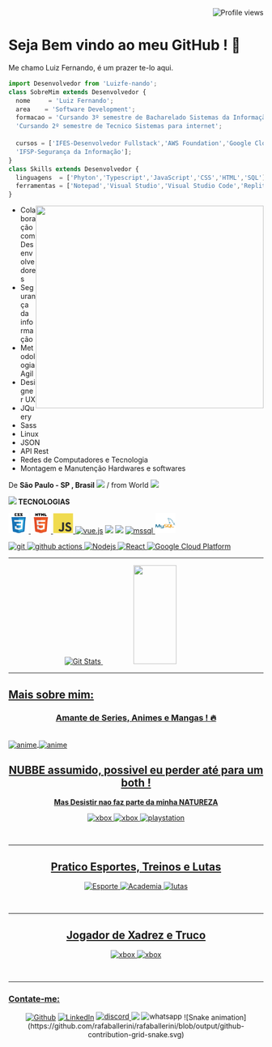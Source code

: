 <p align="right"> <img src="https://komarev.com/ghpvc/?username=Luizfe-nando&color=blue" alt="Profile views"/> </p><h1> Seja Bem vindo ao meu GitHub ! 💬</h1> <p>Me chamo Luiz Fernando, é um prazer te-lo aqui.</p>


```js
import Desenvolvedor from 'Luizfe-nando';
class SobreMim extends Desenvolvedor {
  nome     = 'Luiz Fernando';
  area    = 'Software Development';
  formacao = 'Cursando 3º semestre de Bacharelado Sistemas da Informação e Comunicação',
  'Cursando 2º semestre de Tecnico Sistemas para internet';
  
  cursos = ['IFES-Desenvolvedor Fullstack','AWS Foundation','Google Cloud','TEX Fullstack JS Developer',
  'IFSP-Segurança da Informação'];
}
class Skills extends Desenvolvedor {
  linguagens  = ['Phyton','Typescript','JavaScript','CSS','HTML','SQL'];
  ferramentas = ['Notepad','Visual Studio','Visual Studio Code','Replit','Dev Tools','Andoid Studio'];
}
```

<div class="center">

<img align="right" width="450px" height="400" src="https://i.pinimg.com/originals/30/b8/17/30b8174c6f1a07e0af9bcf41fec3a5f5.gif" />
<ul>
<li>Colaboração com Desenvolvedores</li>
<li>Segurança da informação</li>
<li>Metodologia Agil</li>
<li>Designer UX</li>
<li>JQuery</li>
<li>Sass</li>
<li>Linux</li>  
<li>JSON</li>
<li>API Rest</li>
<li>Redes de Computadores e Tecnologia</li>
<li>Montagem e Manutenção Hardwares e softwares</li>
</ul>

<p>De <b>São Paulo - SP , Brasil</b> <img src="https://cdn.pixabay.com/photo/2021/03/13/01/27/pixel-art-6090862_960_720.png" width="20"/>  / from World <img src="https://www.istoedinheiro.com.br/wp-content/uploads/sites/17/2021/09/earth-1617121-640.jpg" width="50"/></p>

<p><b><img width="30" src="https://cdn.icon-icons.com/icons2/1738/PNG/512/iconfinder-technologymachineelectronicdevice10-4026450_113340.png" /> TECNOLOGIAS</b>
<p align="left"> <a href="https://www.w3schools.com/css/" target="_blank" rel="noreferrer"> <img src="https://raw.githubusercontent.com/devicons/devicon/master/icons/css3/css3-original-wordmark.svg" alt="css3" width="40" height="40"/> </a> <a href="https://www.w3.org/html/" target="_blank" rel="noreferrer"> <img src="https://raw.githubusercontent.com/devicons/devicon/master/icons/html5/html5-original-wordmark.svg" alt="html5" width="40" height="40"/> </a> <a href="https://developer.mozilla.org/en-US/docs/Web/JavaScript" target="_blank" rel="noreferrer"> <img src="https://raw.githubusercontent.com/devicons/devicon/master/icons/javascript/javascript-original.svg" alt="javascript" width="40" height="40"/>
<img src="https://br.vuejs.org/images/logo.png" alt="vue.js" width="40" height="40"/></a>
<img src="https://encrypted-tbn0.gstatic.com/images?q=tbn:ANd9GcQAkvpQXvU26t4lZNLST216ohTCt5n41EpsjQ&usqp=CAU" width="40"/>
<img src="https://pbs.twimg.com/profile_images/1290672565690695681/0G4bie6b_400x400.jpg" width="40"/>
<a href="https://www.microsoft.com/en-us/sql-server" target="_blank" rel="noreferrer"> <img src="https://www.svgrepo.com/show/303229/microsoft-sql-server-logo.svg" alt="mssql" width="40" height="40"/> </a> <a href="https://www.mysql.com/" target="_blank" rel="noreferrer"> <img src="https://raw.githubusercontent.com/devicons/devicon/master/icons/mysql/mysql-original-wordmark.svg" alt="mysql" width="40" height="40"/> </a> <a href="https://www.python.org" target="_blank" rel="noreferrer">
<p>
<img alt="git" src="https://img.shields.io/badge/-Git-F05032?style=flat-square&logo=git&logoColor=white" />
<img alt="github actions" src="https://img.shields.io/badge/-Github_Actions-2088FF?style=flat-square&logo=github-actions&logoColor=white" />
<img alt="Nodejs" src="https://img.shields.io/badge/-Nodejs-43853d?style=flat-square&logo=Node.js&logoColor=white" />
<img alt="React" src="https://img.shields.io/badge/-React-45b8d8?style=flat-square&logo=react&logoColor=white" />
<img alt="Google Cloud Platform" src="https://img.shields.io/badge/-Google_Cloud_Platform-1a73e8?style=flat-square&logo=google-cloud&logoColor=white" />


<hr>
<div align="center">  
  <img width="49%" height="195px" src="https://github-readme-stats.vercel.app/api?username=Luizfe-nando&show_icons=true&count_private=true&hide_border=true&title_color=00BFFF&icon_color=00BFFF&text_color=00BFFF&bg_color=0d1117" alt="Git Stats" /> 
  <img width="41%" height="195px" src="https://github-readme-stats.vercel.app/api/top-langs/?username=Luizfe-nando&layout=compact&hide_border=true&title_color=00BFFF&text_color=00BFFF&bg_color=0d1117" />
</div>
<hr>
    
<div class="center">
 <h2> <b>Mais sobre mim:</b> </h2>   
<h3 align="center"> Amante de Series, Animes e Mangas ! 🔥</h3> <br>
    <div class="box flex-box">
<img align="center" alt="anime" src="https://tm.ibxk.com.br/2021/03/31/31125812016202.jpg" width="47%" height="230" />
<img align="center" alt="anime" src="https://uploads.jovemnerd.com.br/wp-content/uploads/2022/04/anime-one-piece.jpg" width="47%" height="230" />
    </div>
</div>
 <div class="container">   
<h2 align="center"> <b>NUBBE assumido, possivel eu perder até para um both !</b> </h2>
    <p align="center"> <b>Mas Desistir nao faz parte da minha NATUREZA</b> </p>
<p align="center">  
    <img width="30%" height="125" src="https://encrypted-tbn0.gstatic.com/images?q=tbn:ANd9GcTlrgJs3lbQFGkTCRcyfrDP_Wewq8IYNpCkYA&usqp=CAU" alt="xbox">
    <img width="30%"  height="125"src="https://assets.xboxservices.com/assets/5c/55/5c554715-fac4-4c09-8006-d8e62d355157.jpg?n=Xbox_Sharing_Xbox-2019-White-on-Green_200x200.jpg" alt="xbox"> 
    <img width="30%"   height="125" src="https://encrypted-tbn0.gstatic.com/images?q=tbn:ANd9GcQ7YVK0qXQNfwyOEzZHLtAmSjsdGTRsMwKFVy6zTT33kYfyZ6_Rpwu01_zV0wecm5iHlHQ&usqp=CAU" alt="playstation"></p>
  </div>
  <br>
<hr>
 <div class="">
  <h2 align="center">Pratico Esportes, Treinos e Lutas</h2>
   
<p align="center">  
    <img width="30%" height="125" src="https://monteazulpaulista.sp.gov.br/novosite/wp-content/uploads/2019/09/esporte-e-lazer-1-1500x650.png" alt="Esporte">
    <img width="30%"  height="125"src="https://encrypted-tbn0.gstatic.com/images?q=tbn:ANd9GcTuRqBK0LQjw6whQKVlm3JRPmHkPVQLbAKI7zxhmSwopOCuVsDoC_ktWeW05ogkPfuM6wQ&usqp=CAU" alt="Academia"> 
    <img width="30%"   height="125" src="https://www.eurekaeva.com.br/wp-content/uploads/2016/02/diferenca-luta-artes-marciais.jpg" alt="lutas"></p>
 <br>
    <hr>
   <div class="">
  <h2 align="center">Jogador de Xadrez e Truco</h2>
   <p align="center">  
    <img width="47%" height="200" src="https://s2.glbimg.com/HBznHEDGMp1mjhNlZo7pbZjtzqs=/0x0:1732x1732/984x0/smart/filters:strip_icc()/i.s3.glbimg.com/v1/AUTH_71a8fe14ac6d40bd993eb59f7203fe6f/internal_photos/bs/2022/H/d/7TRCHPTku3Un6B7IIuNA/2020-10-07-xadrez-wired.jpeg" alt="xbox">
    <img width="47%"  height="200"src="https://img.elo7.com.br/product/original/3304479/quadro-decorativo-jogos-cartas-baralho-decoracoes-quadro-de-naipes.jpg" alt="xbox">
   </p>
 <br>
    <hr>
<h3>Contate-me:</h3>
<p align="center"><a href="https://github.com/luizfe-nando" target="_blank"><img alt="Github" src="https://img.shields.io/badge/GitHub-%2312100E.svg?&style=for-the-badge&logo=Github&logoColor=white" /></a>
<a href="https://www.linkedin.com/in/luiz-fernando-moreira-pinto-403622239/" target="_blank"><img alt="LinkedIn" src="https://img.shields.io/badge/linkedin-%230077B5.svg?&style=for-the-badge&logo=linkedin&logoColor=white" /></a>
<a href="https://discord.gg/luizfe-nando#5909" target="blank"><img align="top" src="https://cdn.jsdelivr.net/npm/simple-icons@3.0.1/icons/discord.svg" alt="discord"  width="40" /></a><a  href="mailto:luizfernandomoreirapinto@gmail.com" alt="Gmail" target="_blank" rel="noopener noreferrer">
<img height="30" src="https://iconape.com/wp-content/files/rr/353408/png/google-gmail-logo.png" /></a>
<img align="top" src="https://t4.ftcdn.net/jpg/05/43/40/85/360_F_543408542_xIYArPR28ntF1DjwpU6XQanP23OIMhow.jpg" alt="whatsapp" height="30" width="40" /></a>
   ![Snake animation](https://github.com/rafaballerini/rafaballerini/blob/output/github-contribution-grid-snake.svg)
</div>
  
</p>
 
